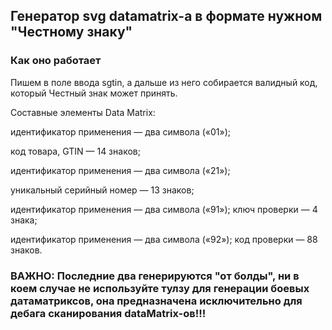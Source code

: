 ## Генератор svg datamatrix-a в формате нужном "Честному знаку"

### Как оно работает

Пишем в поле ввода sgtin, а дальше из него собирается валидный код, который Честный знак может принять.

Составные элементы Data Matrix:

идентификатор применения — два символа («01»);

код товара, GTIN — 14 знаков;

идентификатор применения — два символа («21»);

уникальный серийный номер — 13 знаков;

идентификатор применения — два символа («91»);
ключ проверки — 4 знака;

идентификатор применения — два символа («92»);
код проверки — 88 знаков.

### ВАЖНО: Последние два генерируются "от болды", ни в коем случае не используйте тулзу для генерации боевых датаматриксов, она предназначена исключительно для дебага сканирования dataMatrix-ов!!!
